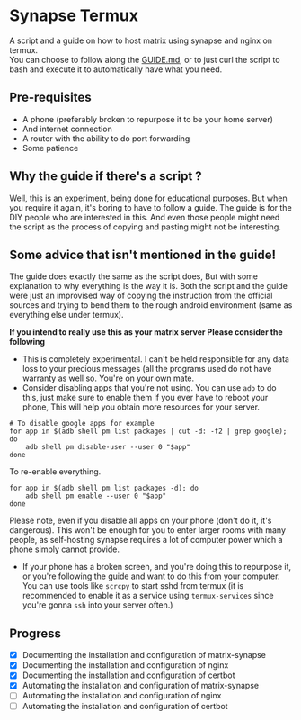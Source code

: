 # Synapse Termux
A script and a guide on how to host matrix using synapse and nginx on termux.  
You can choose to follow along the [GUIDE.md](/GUIDE.md), or to just curl the script to bash and execute it to automatically have what you need.

## Pre-requisites
* A phone (preferably broken to repurpose it to be your home server)
* And internet connection
* A router with the ability to do port forwarding
* Some patience

## Why the guide if there's a script ?
Well, this is an experiment, being done for educational purposes. But when you require it again, it's boring to have to follow a guide. The guide is for the DIY people who are interested in this. And even those people might need the script as the process of copying and pasting might not be interesting.

## Some advice that isn't mentioned in the guide!
The guide does exactly the same as the script does, But with some explanation to why everything is the way it is. Both the script and the guide were just an improvised way of copying the instruction from the official sources and trying to bend them to the rough android environment (same as everything else under termux).  

**If you intend to really use this as your matrix server Please consider the following**
* This is completely experimental. I can't be held responsible for any data loss to your precious messages (all the programs used do not have warranty as well so. You're on your own mate.
* Consider disabling apps that you're not using. You can use `adb` to do this, just make sure to enable them if you ever have to reboot your phone, This will help you obtain more resources for your server.
```shell
# To disable google apps for example
for app in $(adb shell pm list packages | cut -d: -f2 | grep google); do
	adb shell pm disable-user --user 0 "$app"
done
```
To re-enable everything.
```shell
for app in $(adb shell pm list packages -d); do
	adb shell pm enable --user 0 "$app"
done
```
Please note, even if you disable all apps on your phone (don't do it, it's dangerous). This won't be enough for you to enter larger rooms with many people, as self-hosting synapse requires a lot of computer power which a phone simply cannot provide.
* If your phone has a broken screen, and you're doing this to repurpose it, or you're following the guide and want to do this from your computer. You can use tools like `scrcpy` to start sshd from termux (it is recommended to enable it as a service using `termux-services` since you're gonna `ssh` into your server often.)

## Progress
- [X] Documenting the installation and configuration of matrix-synapse
- [X] Documenting the installation and configuration of nginx
- [X] Documenting the installation and configuration of certbot
- [X] Automating the installation and configuration of matrix-synapse
- [ ] Automating the installation and configuration of nginx
- [ ] Automating the installation and configuration of certbot
